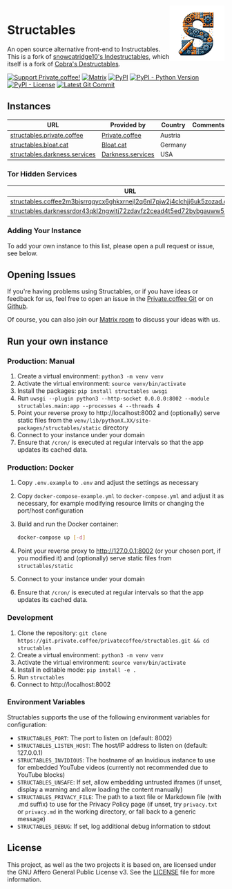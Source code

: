 <img align="right" src="src/structables/static/img/logo.png">

# Structables

An open source alternative front-end to Instructables. This is a fork of <a href="https://codeberg.org/indestructables/indestructables">snowcatridge10's Indestructables</a>, which itself is a fork of <a href="https://git.vern.cc/cobra/Destructables">Cobra's Destructables</a>.

[![Support Private.coffee!](https://shields.private.coffee/badge/private.coffee-support%20us!-pink?logo=coffeescript)](https://private.coffee)
[![Matrix](https://shields.private.coffee/badge/Matrix-join%20us!-blue?logo=matrix)](https://matrix.pcof.fi/#/#structables:private.coffee)
[![PyPI](https://shields.private.coffee/pypi/v/structables)](https://pypi.org/project/structables/)
[![PyPI - Python Version](https://shields.private.coffee/pypi/pyversions/structables)](https://pypi.org/project/structables/)
[![PyPI - License](https://shields.private.coffee/pypi/l/structables)](https://pypi.org/project/structables/)
[![Latest Git Commit](https://shields.private.coffee/gitea/last-commit/privatecoffee/structables?gitea_url=https://git.private.coffee)](https://git.private.coffee/privatecoffee/structables)

## Instances

| URL                                                                     | Provided by                                     | Country   | Comments |
| ----------------------------------------------------------------------- | ----------------------------------------------- | --------- | -------- |
| [structables.private.coffee](https://structables.private.coffee/)       | [Private.coffee](https://private.coffee/)       | Austria   |          |
| [structables.bloat.cat](https://structables.bloat.cat/)                 | [Bloat.cat](https://bloat.cat)                  | Germany   |          |
| [structables.darkness.services](https://structables.darkness.services/) | [Darkness.services](https://darkness.services/) | USA       |          |

### Tor Hidden Services

| URL                                                                                                                                                  | Provided by                                     | Country | Comments |
| ---------------------------------------------------------------------------------------------------------------------------------------------------- | ----------------------------------------------- | ------- | -------- |
| [structables.coffee2m3bjsrrqqycx6ghkxrnejl2q6nl7pjw2j4clchjj6uk5zozad.onion](http://coffee2m3bjsrrqqycx6ghkxrnejl2q6nl7pjw2j4clchjj6uk5zozad.onion/) | [Private.coffee](https://private.coffee/)       | Austria |          |
| [structables.darknessrdor43qkl2ngwitj72zdavfz2cead4t5ed72bybgauww5lyd.onion](http://darknessrdor43qkl2ngwitj72zdavfz2cead4t5ed72bybgauww5lyd.onion/) | [Darkness.services](https://darkness.services/) | USA |          |

### Adding Your Instance

To add your own instance to this list, please open a pull request or issue, see below.

## Opening Issues

If you're having problems using Structables, or if you have ideas or feedback for us, feel free to open an issue in the [Private.coffee Git](https://git.private.coffee/PrivateCoffee/structables/issues) or on [Github](https://github.com/PrivateCoffee/structables/issues).

Of course, you can also join our [Matrix room](https://matrix.pcof.fi/#/#structables:private.coffee) to discuss your ideas with us.

## Run your own instance

### Production: Manual

1. Create a virtual environment: `python3 -m venv venv`
2. Activate the virtual environment: `source venv/bin/activate`
3. Install the packages: `pip install structables uwsgi`
4. Run `uwsgi --plugin python3 --http-socket 0.0.0.0:8002 --module structables.main:app --processes 4 --threads 4`
5. Point your reverse proxy to http://localhost:8002 and (optionally) serve static files from the `venv/lib/pythonX.XX/site-packages/structables/static` directory
6. Connect to your instance under your domain
7. Ensure that `/cron/` is executed at regular intervals so that the app updates its cached data.

### Production: Docker

1. Copy `.env.example` to `.env` and adjust the settings as necessary
2. Copy `docker-compose-example.yml` to `docker-compose.yml` and adjust it as necessary, for example modifying resource limits or changing the port/host configuration
3. Build and run the Docker container:

   ```sh
   docker-compose up [-d]
   ```

4. Point your reverse proxy to http://127.0.0.1:8002 (or your chosen port, if you modified it) and (optionally) serve static files from `structables/static`
5. Connect to your instance under your domain
6. Ensure that `/cron/` is executed at regular intervals so that the app updates its cached data.

### Development

1. Clone the repository: `git clone https://git.private.coffee/privatecoffee/structables.git && cd structables`
2. Create a virtual environment: `python3 -m venv venv`
3. Activate the virtual environment: `source venv/bin/activate`
4. Install in editable mode: `pip install -e .`
5. Run `structables`
6. Connect to http://localhost:8002

### Environment Variables

Structables supports the use of the following environment variables for configuration:

* `STRUCTABLES_PORT`: The port to listen on (default: 8002)
* `STRUCTABLES_LISTEN_HOST`: The host/IP address to listen on (default: 127.0.0.1)
* `STRUCTABLES_INVIDIOUS`: The hostname of an Invidious instance to use for embedded YouTube videos (currently not recommended due to YouTube blocks)
* `STRUCTABLES_UNSAFE`: If set, allow embedding untrusted iframes (if unset, display a warning and allow loading the content manually)
* `STRUCTABLES_PRIVACY_FILE`: The path to a text file or Markdown file (with .md suffix) to use for the Privacy Policy page (if unset, try `privacy.txt` or `privacy.md` in the working directory, or fall back to a generic message)
* `STRUCTABLES_DEBUG`: If set, log additional debug information to stdout

## License

This project, as well as the two projects it is based on, are licensed under the GNU Affero General Public License v3. See the [LICENSE](LICENSE) file for more information.
